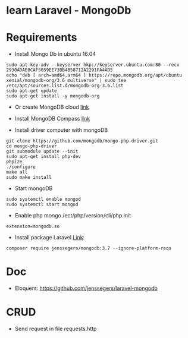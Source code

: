 # learn Laravel - MongoDb
# Requirements
- Install Mongo Db in ubuntu 16.04
```
sudo apt-key adv --keyserver hkp://keyserver.ubuntu.com:80 --recv 2930ADAE8CAF5059EE73BB4B58712A2291FA4AD5
echo "deb [ arch=amd64,arm64 ] https://repo.mongodb.org/apt/ubuntu xenial/mongodb-org/3.6 multiverse" | sudo tee /etc/apt/sources.list.d/mongodb-org-3.6.list
sudo apt-get update
sudo apt-get install -y mongodb-org
```

- Or create MongoDB cloud
[link](https://cloud.mongodb.com/v2/6131cd0bb8f8a36621bb3ce9#clusters?fastPoll=true)

- Install MongoDB Compass [link](https://docs.mongodb.com/compass/current/install)

- Install driver computer with mongoDB
```
git clone https://github.com/mongodb/mongo-php-driver.git
cd mongo-php-driver
git submodule update --init
sudo apt-get install php-dev
phpize
./configure
make all
sudo make install
```

- Start mongoDB
```
sudo systemctl enable mongod
sudo systemctl start mongod
```

- Enable php mongo /ect/php/version/cli/php.init
```
extension=mongodb.so
```

- Install package Laravel [Link](https://github.com/jenssegers/laravel-mongodb):
```
composer require jenssegers/mongodb:3.7 --ignore-platform-reqs
```
# Doc
- Eloquent: https://github.com/jenssegers/laravel-mongodb

# CRUD
- Send request in file requests.http
